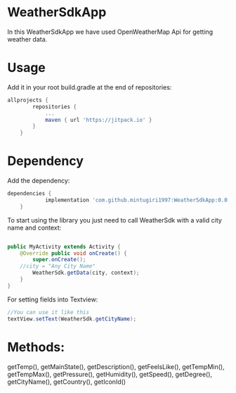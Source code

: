 # WeatherSdkApp

In this WeatherSdkApp we have used OpenWeatherMap Api for getting weather data.

# Usage

Add it in your root build.gradle at the end of repositories:

```gradle
allprojects {
		repositories {
			...
			maven { url 'https://jitpack.io' }
		}
	}
```

# Dependency

Add the dependency:

```gradle
dependencies {
	        implementation 'com.github.mintugiri1997:WeatherSdkApp:0.0.1'
	}
```

To start using the library you just need to call WeatherSdk with a valid city name and context:

```java

public MyActivity extends Activity {
	@Override public void onCreate() {
		super.onCreate();
    //city = "Any City Name" 
		WeatherSdk.getData(city, context);
	}
}

```
For setting fields into Textview:

```java
//You can use it like this
textView.setText(WeatherSdk.getCityName);
```

# Methods:

getTemp(), 
getMainState(), 
getDescription(), 
getFeelsLike(), 
getTempMin(), 
getTempMax(), 
getPressure(), 
getHumidity(), 
getSpeed(), 
getDegree(), 
getCityName(), 
getCountry(), 
getIconId()

